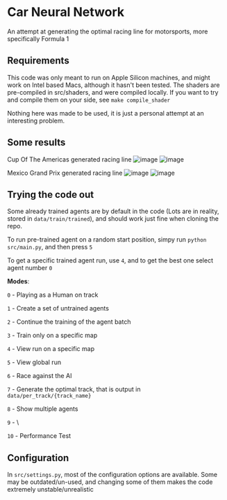 # Car Neural Network
An attempt at generating the optimal racing line for motorsports, more specifically Formula 1

## Requirements
This code was only meant to run on Apple Silicon machines, and might work on Intel based Macs, although it hasn't been tested. The shaders are pre-compiled in src/shaders, and were compiled locally. If you want to try and compile them on your side, see `make compile_shader`

Nothing here was made to be used, it is just a personal attempt at an interesting problem.

## Some results
Cup Of The Americas generated racing line
![image](https://github.com/Al0den/car-neural-network/assets/111601320/59dd49ef-b57f-48d8-8f03-62820887eb74)
![image](https://github.com/Al0den/car-neural-network/assets/111601320/d190e44d-b929-41b1-a346-fd81e38e7ad0)

Mexico Grand Prix generated racing line
![image](https://github.com/Al0den/car-neural-network/assets/111601320/717f3e9b-1d57-4052-bc21-84407aedc549)
![image](https://github.com/Al0den/car-neural-network/assets/111601320/8b88b6d7-cb06-4fcb-882f-152dc935cf7b)

## Trying the code out
Some already trained agents are by default in the code (Lots are in reality, stored in `data/train/trained`), and should work just fine when cloning the repo.

To run pre-trained agent on a random start position, simpy run `python src/main.py`, and then press `5`

To get a specific trained agent run, use `4`, and to get the best one select agent number `0`

**Modes**:

`0` - Playing as a Human on track

`1` - Create a set of untrained agents

`2` - Continue the training of the agent batch

`3` - Train only on a specific map

`4` - View run on a specific map

`5` - View global run

`6` - Race against the AI

`7` - Generate the optimal track, that is output in `data/per_track/{track_name}`

`8` - Show multiple agents

`9` - \

`10` - Performance Test


## Configuration

In `src/settings.py`, most of the configuration options are available. Some may be outdated/un-used, and changing some of them makes the code extremely unstable/unrealistic



